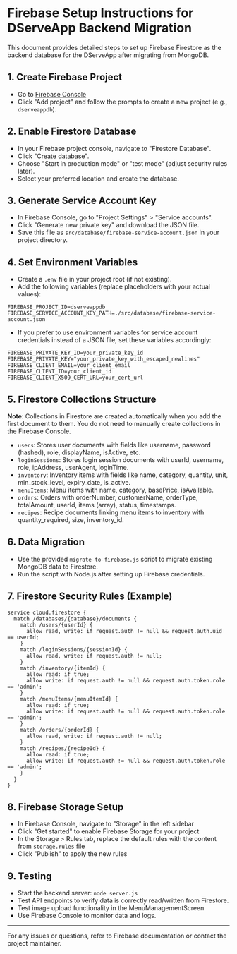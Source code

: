 # Firebase Setup Instructions for DServeApp Backend Migration

This document provides detailed steps to set up Firebase Firestore as the backend database for the DServeApp after migrating from MongoDB.

## 1. Create Firebase Project
- Go to [Firebase Console](https://console.firebase.google.com/)
- Click "Add project" and follow the prompts to create a new project (e.g., `dserveappdb`).

## 2. Enable Firestore Database
- In your Firebase project console, navigate to "Firestore Database".
- Click "Create database".
- Choose "Start in production mode" or "test mode" (adjust security rules later).
- Select your preferred location and create the database.

## 3. Generate Service Account Key
- In Firebase Console, go to "Project Settings" > "Service accounts".
- Click "Generate new private key" and download the JSON file.
- Save this file as `src/database/firebase-service-account.json` in your project directory.

## 4. Set Environment Variables
- Create a `.env` file in your project root (if not existing).
- Add the following variables (replace placeholders with your actual values):

```
FIREBASE_PROJECT_ID=dserveappdb
FIREBASE_SERVICE_ACCOUNT_KEY_PATH=./src/database/firebase-service-account.json
```

- If you prefer to use environment variables for service account credentials instead of a JSON file, set these variables accordingly:
```
FIREBASE_PRIVATE_KEY_ID=your_private_key_id
FIREBASE_PRIVATE_KEY="your_private_key_with_escaped_newlines"
FIREBASE_CLIENT_EMAIL=your_client_email
FIREBASE_CLIENT_ID=your_client_id
FIREBASE_CLIENT_X509_CERT_URL=your_cert_url
```

## 5. Firestore Collections Structure
**Note**: Collections in Firestore are created automatically when you add the first document to them. You do not need to manually create collections in the Firebase Console.

- `users`: Stores user documents with fields like username, password (hashed), role, displayName, isActive, etc.
- `loginSessions`: Stores login session documents with userId, username, role, ipAddress, userAgent, loginTime.
- `inventory`: Inventory items with fields like name, category, quantity, unit, min_stock_level, expiry_date, is_active.
- `menuItems`: Menu items with name, category, basePrice, isAvailable.
- `orders`: Orders with orderNumber, customerName, orderType, totalAmount, userId, items (array), status, timestamps.
- `recipes`: Recipe documents linking menu items to inventory with quantity_required, size, inventory_id.

## 6. Data Migration
- Use the provided `migrate-to-firebase.js` script to migrate existing MongoDB data to Firestore.
- Run the script with Node.js after setting up Firebase credentials.

## 7. Firestore Security Rules (Example)
```rules_version = '2';
service cloud.firestore {
  match /databases/{database}/documents {
    match /users/{userId} {
      allow read, write: if request.auth != null && request.auth.uid == userId;
    }
    match /loginSessions/{sessionId} {
      allow read, write: if request.auth != null;
    }
    match /inventory/{itemId} {
      allow read: if true;
      allow write: if request.auth != null && request.auth.token.role == 'admin';
    }
    match /menuItems/{menuItemId} {
      allow read: if true;
      allow write: if request.auth != null && request.auth.token.role == 'admin';
    }
    match /orders/{orderId} {
      allow read, write: if request.auth != null;
    }
    match /recipes/{recipeId} {
      allow read: if true;
      allow write: if request.auth != null && request.auth.token.role == 'admin';
    }
  }
}
```

## 8. Firebase Storage Setup
- In Firebase Console, navigate to "Storage" in the left sidebar
- Click "Get started" to enable Firebase Storage for your project
- In the Storage > Rules tab, replace the default rules with the content from `storage.rules` file
- Click "Publish" to apply the new rules

## 9. Testing
- Start the backend server: `node server.js`
- Test API endpoints to verify data is correctly read/written from Firestore.
- Test image upload functionality in the MenuManagementScreen
- Use Firebase Console to monitor data and logs.

---

For any issues or questions, refer to Firebase documentation or contact the project maintainer.
